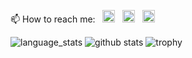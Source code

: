 📫 How to reach me: 
 &nbsp; [<img src="https://www.freepnglogos.com/uploads/logo-gmail-png/logo-gmail-png-brand-brands-gmail-logo-logos-icon-22.png" width="20px">](mailto:giomahendra07@gmail.com) &nbsp; [<img src="https://pngimg.com/uploads/telegram/telegram_PNG30.png" width="20px">](https://t.me/syncronee) &nbsp; [<img src="https://upload.wikimedia.org/wikipedia/commons/thumb/4/41/LINE_logo.svg/480px-LINE_logo.svg.png" width="20px">](https://line.me/R/ti/p/~giomahendraaa)

![language_stats](https://github-readme-stats-kappa-swart.vercel.app/api/top-langs/?username=giomahendra&hide_langs_below=1&theme=vue-dark)
![github stats](https://github-readme-stats-kappa-swart.vercel.app/api?username=giomahendra&count_private=true&show_icons=true&theme=vue-dark)
![trophy](https://github-profile-trophy.vercel.app/?username=giomahendra)

<!--
**giomahendra/readme** is a ✨ _special_ ✨ repository because its `README.md` (this file) appears on your GitHub profile.

Here are some ideas to get you started:

- 🔭 I’m currently working on ...
- 🌱 I’m currently learning ...
- 👯 I’m looking to collaborate on ...
- 🤔 I’m looking for help with ...
- 💬 Ask me about ...
- 📫 How to reach me: ...
- 😄 Pronouns: ...
- ⚡ Fun fact: ...
-->















